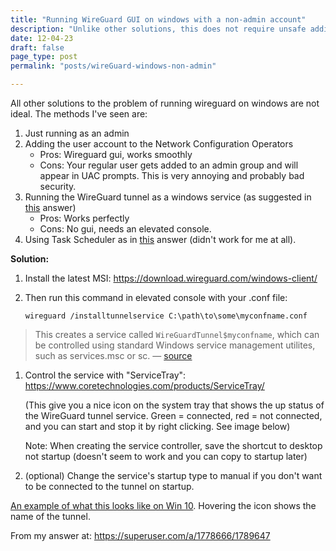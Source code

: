 ```yaml
---
title: "Running WireGuard GUI on windows with a non-admin account"
description: "Unlike other solutions, this does not require unsafe adding to the admin group or running an admin account"
date: 12-04-23
draft: false
page_type: post
permalink: "posts/wireGuard-windows-non-admin"

---
```


All other solutions to the problem of running wireguard on windows are not ideal. The methods I've seen are:

1. Just running as an admin
2. Adding the user account to the Network Configuration Operators
    - Pros: Wireguard gui, works smoothly
    - Cons: Your regular user gets added to an admin group and will appear in UAC prompts. This is very annoying and probably bad security.
3. Running the WireGuard tunnel as a windows service (as suggested in [this](https://serverfault.com/a/1126482) answer)
    - Pros: Works perfectly
    - Cons: No gui, needs an elevated console.
4. Using Task Scheduler as in [this](https://superuser.com/a/1751055/1789647) answer (didn't work for me at all).

**Solution:**

1. Install the latest MSI: https://download.wireguard.com/windows-client/

2. Then run this command in elevated console with your .conf file:

    `wireguard /installtunnelservice C:\path\to\some\myconfname.conf`

> This creates a service called `WireGuardTunnel$myconfname`, which can be controlled using standard Windows service management utilites, such as services.msc or sc. — [source](https://git.zx2c4.com/wireguard-windows/about/docs/enterprise.md)

1. Control the service with "ServiceTray": https://www.coretechnologies.com/products/ServiceTray/

    (This give you a nice icon on the system tray that shows the up status of the WireGuard tunnel service. Green = connected, red = not connected, and you can start and stop it by right clicking. See image below)

    Note: When creating the service controller, save the shortcut to desktop not startup (doesn't seem to work and you can copy to startup later)

2. (optional) Change the service's startup type to manual if you don't want to be connected to the tunnel on startup.

[An example of what this looks like on Win 10](https://i.stack.imgur.com/DerWx.png). Hovering the icon shows the name of the tunnel.



From my answer at: https://superuser.com/a/1778666/1789647